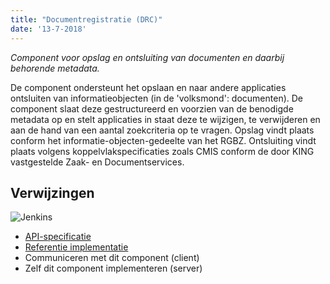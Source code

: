 ```yaml
---
title: "Documentregistratie (DRC)"
date: '13-7-2018'
---
```


*Component voor opslag en ontsluiting van documenten en daarbij behorende metadata.*

De component ondersteunt het opslaan en naar andere applicaties ontsluiten van
informatieobjecten (in de 'volksmond': documenten). De component slaat deze
gestructureerd en voorzien van de benodigde metadata op en stelt applicaties in
staat deze te wijzigen, te verwijderen en aan de hand van een aantal
zoekcriteria op te vragen. Opslag vindt plaats conform het
informatie-objecten-gedeelte van het RGBZ. Ontsluiting vindt plaats volgens
koppelvlakspecificaties zoals CMIS conform de door KING vastgestelde Zaak- en
Documentservices.

## Verwijzingen

![Jenkins][jenkins]

* [API-specificatie](https://ref.tst.vng.cloud/drc/api/v1/schema/)
* [Referentie implementatie](https://github.com/VNG-Realisatie/gemma-documentregistratiecomponent)
* Communiceren met dit component (client)
* Zelf dit component implementeren (server)

[jenkins]: https://jenkins.nlx.io/buildStatus/icon?job=gemma-documentregistratiecomponent-stable
